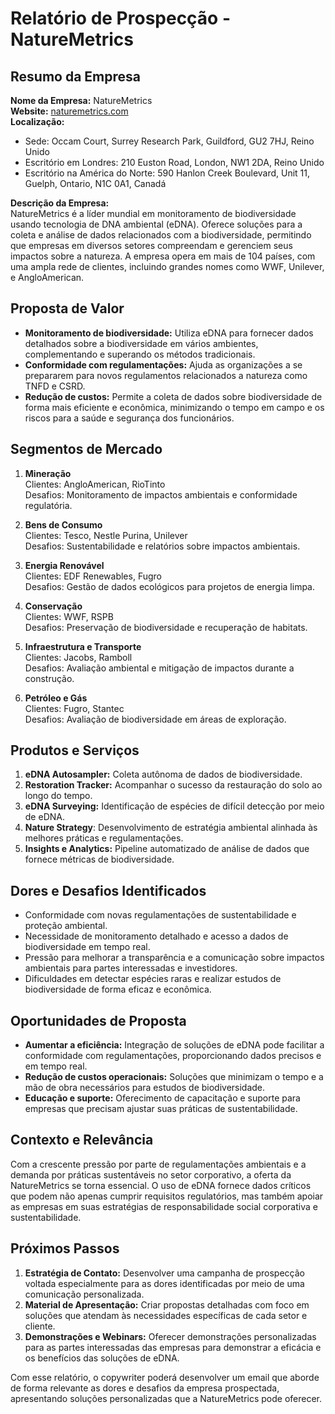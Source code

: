 # Relatório de Prospecção - NatureMetrics

## Resumo da Empresa
**Nome da Empresa:** NatureMetrics  
**Website:** [naturemetrics.com](http://www.naturemetrics.com)  
**Localização:**  
- Sede: Occam Court, Surrey Research Park, Guildford, GU2 7HJ, Reino Unido  
- Escritório em Londres: 210 Euston Road, London, NW1 2DA, Reino Unido  
- Escritório na América do Norte: 590 Hanlon Creek Boulevard, Unit 11, Guelph, Ontario, N1C 0A1, Canadá  

**Descrição da Empresa:**  
NatureMetrics é a líder mundial em monitoramento de biodiversidade usando tecnologia de DNA ambiental (eDNA). Oferece soluções para a coleta e análise de dados relacionados com a biodiversidade, permitindo que empresas em diversos setores compreendam e gerenciem seus impactos sobre a natureza. A empresa opera em mais de 104 países, com uma ampla rede de clientes, incluindo grandes nomes como WWF, Unilever, e AngloAmerican.

## Proposta de Valor
- **Monitoramento de biodiversidade:** Utiliza eDNA para fornecer dados detalhados sobre a biodiversidade em vários ambientes, complementando e superando os métodos tradicionais.
- **Conformidade com regulamentações:** Ajuda as organizações a se prepararem para novos regulamentos relacionados a natureza como TNFD e CSRD.
- **Redução de custos:** Permite a coleta de dados sobre biodiversidade de forma mais eficiente e econômica, minimizando o tempo em campo e os riscos para a saúde e segurança dos funcionários.

## Segmentos de Mercado
1. **Mineração**  
   Clientes: AngloAmerican, RioTinto  
   Desafios: Monitoramento de impactos ambientais e conformidade regulatória.

2. **Bens de Consumo**  
   Clientes: Tesco, Nestle Purina, Unilever  
   Desafios: Sustentabilidade e relatórios sobre impactos ambientais.

3. **Energia Renovável**  
   Clientes: EDF Renewables, Fugro  
   Desafios: Gestão de dados ecológicos para projetos de energia limpa.

4. **Conservação**  
   Clientes: WWF, RSPB  
   Desafios: Preservação de biodiversidade e recuperação de habitats.

5. **Infraestrutura e Transporte**  
   Clientes: Jacobs, Ramboll  
   Desafios: Avaliação ambiental e mitigação de impactos durante a construção.

6. **Petróleo e Gás**  
   Clientes: Fugro, Stantec  
   Desafios: Avaliação de biodiversidade em áreas de exploração.

## Produtos e Serviços
1. **eDNA Autosampler:** Coleta autônoma de dados de biodiversidade.
2. **Restoration Tracker:** Acompanhar o sucesso da restauração do solo ao longo do tempo.
3. **eDNA Surveying:** Identificação de espécies de difícil detecção por meio de eDNA.
4. **Nature Strategy**: Desenvolvimento de estratégia ambiental alinhada às melhores práticas e regulamentações.
5. **Insights e Analytics:** Pipeline automatizado de análise de dados que fornece métricas de biodiversidade.

## Dores e Desafios Identificados
- Conformidade com novas regulamentações de sustentabilidade e proteção ambiental.
- Necessidade de monitoramento detalhado e acesso a dados de biodiversidade em tempo real.
- Pressão para melhorar a transparência e a comunicação sobre impactos ambientais para partes interessadas e investidores.
- Dificuldades em detectar espécies raras e realizar estudos de biodiversidade de forma eficaz e econômica.

## Oportunidades de Proposta
- **Aumentar a eficiência:** Integração de soluções de eDNA pode facilitar a conformidade com regulamentações, proporcionando dados precisos e em tempo real.
- **Redução de custos operacionais:** Soluções que minimizam o tempo e a mão de obra necessários para estudos de biodiversidade.
- **Educação e suporte:** Oferecimento de capacitação e suporte para empresas que precisam ajustar suas práticas de sustentabilidade.

## Contexto e Relevância
Com a crescente pressão por parte de regulamentações ambientais e a demanda por práticas sustentáveis no setor corporativo, a oferta da NatureMetrics se torna essencial. O uso de eDNA fornece dados críticos que podem não apenas cumprir requisitos regulatórios, mas também apoiar as empresas em suas estratégias de responsabilidade social corporativa e sustentabilidade.

## Próximos Passos
1. **Estratégia de Contato:** Desenvolver uma campanha de prospecção voltada especialmente para as dores identificadas por meio de uma comunicação personalizada.
2. **Material de Apresentação:** Criar propostas detalhadas com foco em soluções que atendam às necessidades específicas de cada setor e cliente.
3. **Demonstrações e Webinars:** Oferecer demonstrações personalizadas para as partes interessadas das empresas para demonstrar a eficácia e os benefícios das soluções de eDNA.

Com esse relatório, o copywriter poderá desenvolver um email que aborde de forma relevante as dores e desafios da empresa prospectada, apresentando soluções personalizadas que a NatureMetrics pode oferecer.